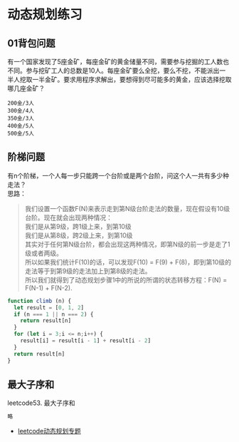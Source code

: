 # 动态规划练习

## 01背包问题
有一个国家发现了5座金矿，每座金矿的黄金储量不同，需要参与挖掘的工人数也不同。参与挖矿工人的总数是10人。每座金矿要么全挖，要么不挖，不能派出一半人挖取一半金矿。要求用程序求解出，要想得到尽可能多的黄金，应该选择挖取哪几座金矿？  
```
200金/3人  
300金/4人  
350金/3人
400金/5人
500金/5人
```


## 阶梯问题
有n个阶梯，一个人每一步只能跨一个台阶或是两个台阶，问这个人一共有多少种走法？  
思路：
> 我们设置一个函数F(N)来表示走到第N级台阶走法的数量，现在假设有10级台阶。现在就会出现两种情况：  
> 我们是从第9级，跨1级上来，到第10级  
> 我们是从第8级，跨2级上来，到第10级  
> 其实对于任何第N级台阶，都会出现这两种情况，即第N级的前一步是走了1级或者两级。  
> 所以如果我们统计F(10)的话，可以发现F(10) = F(9) + F(8)，即到第10级的走法等于到第9级的走法加上到第8级的走法。  
> 所以我们就得到了动态规划步骤1中的所说的所谓的状态转移方程：F(N) = F(N-1) + F(N-2).  
```js
function climb (n) {
  let result = [0, 1, 2]
  if (n === 1 || n === 2) {
	return result[n]  
  } 
  for (let i = 3;i <= n;i++) {
	result[i] = result[i - 1] + result[i - 2]
  }
  return result[n]
} 
```

## 最大子序和
leetcode53. 最大子序和
```js
略
```
- [leetcode动态规划专题](https://leetcode-cn.com/tag/dynamic-programming/)
